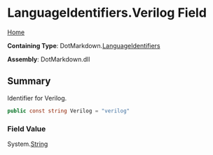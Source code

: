 <a name="_top"></a>

# LanguageIdentifiers\.Verilog Field

[Home](../../../README.md#_top)

**Containing Type**: DotMarkdown\.[LanguageIdentifiers](../README.md#_top)

**Assembly**: DotMarkdown\.dll

## Summary

Identifier for Verilog\.

```csharp
public const string Verilog = "verilog"
```

### Field Value

System\.[String](https://docs.microsoft.com/en-us/dotnet/api/system.string)